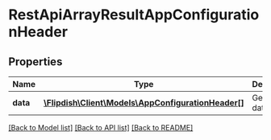 # RestApiArrayResultAppConfigurationHeader

## Properties
Name | Type | Description | Notes
------------ | ------------- | ------------- | -------------
**data** | [**\Flipdish\\Client\Models\AppConfigurationHeader[]**](AppConfigurationHeader.md) | Generic data object. | 

[[Back to Model list]](../README.md#documentation-for-models) [[Back to API list]](../README.md#documentation-for-api-endpoints) [[Back to README]](../README.md)


